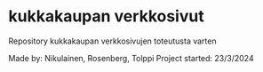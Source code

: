 # kukkakaupan verkkosivut
 Repository kukkakaupan verkkosivujen toteutusta varten

Made by: Nikulainen, Rosenberg, Tolppi
Project started: 23/3/2024
